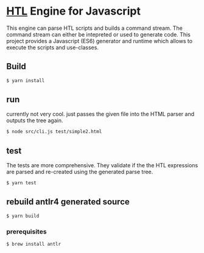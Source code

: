 # [HTL](https://github.com/Adobe-Marketing-Cloud/htl-spec) Engine for Javascript

This engine can parse HTL scripts and builds a command stream. The command stream can either be intepreted or used to generate code. This project provides a Javascript (ES6) generator and runtime which allows to execute the scripts and use-classes.

## Build

```bash
$ yarn install
```

## run

currently not very cool. just passes the given file into the HTML parser and outputs the tree again.

```bash
$ node src/cli.js test/simple2.html
```

## test

The tests are more comprehensive. They validate if the the HTL expressions are parsed and re-created using the generated parse tree.

```bash
$ yarn test
```

## rebuild antlr4 generated source

```bash
$ yarn build
```

### prerequisites

```bash
$ brew install antlr
```
